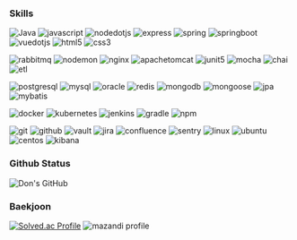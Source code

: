 ### Skills
<!-- Languges -->
![Java](https://img.shields.io/badge/Java-007396.svg?&style=for-the-badge&logo=java&logoColor=white)
![javascript](https://img.shields.io/badge/javascript-F7DF1E.svg?&style=for-the-badge&logo=javascript&logoColor=white)
![nodedotjs](https://img.shields.io/badge/node.js-339933.svg?&style=for-the-badge&logo=nodedotjs&logoColor=white)
![express](https://img.shields.io/badge/express-000000.svg?&style=for-the-badge&logo=express&logoColor=white)
![spring](https://img.shields.io/badge/spring-6DB33F.svg?&style=for-the-badge&logo=spring&logoColor=white)
![springboot](https://img.shields.io/badge/springboot-6DB33F.svg?&style=for-the-badge&logo=springboot&logoColor=white)
![vuedotjs](https://img.shields.io/badge/vue.js-4FC08D.svg?&style=for-the-badge&logo=vuedotjs&logoColor=white)
![html5](https://img.shields.io/badge/html5-E34F26.svg?&style=for-the-badge&logo=html5&logoColor=white)
![css3](https://img.shields.io/badge/css3-1572B6.svg?&style=for-the-badge&logo=css3&logoColor=white)
<br/>

<!-- -->
![rabbitmq](https://img.shields.io/badge/rabbitmq-FF6600.svg?&style=for-the-badge&logo=rabbitmq&logoColor=white)
![nodemon](https://img.shields.io/badge/nodemon-76D04B.svg?&style=for-the-badge&logo=nodemon&logoColor=white)
![nginx](https://img.shields.io/badge/nginx-009639.svg?&style=for-the-badge&logo=nginx&logoColor=white)
![apachetomcat](https://img.shields.io/badge/tomcat-F8DC75.svg?&style=for-the-badge&logo=apachetomcat&logoColor=white)
![junit5](https://img.shields.io/badge/junit5-25A162.svg?&style=for-the-badge&logo=junit5&logoColor=white)
![mocha](https://img.shields.io/badge/mocha-8D6748.svg?&style=for-the-badge&logo=mocha&logoColor=white)
![chai](https://img.shields.io/badge/chai-A30701.svg?&style=for-the-badge&logo=chai&logoColor=white)
![etl](https://img.shields.io/badge/etl-A90533.svg?&style=for-the-badge&logo=etl&logoColor=white)
<br/>

<!-- -->
![postgresql](https://img.shields.io/badge/postgresql-4169E1.svg?&style=for-the-badge&logo=postgresql&logoColor=white)
![mysql](https://img.shields.io/badge/mysql-4479A1.svg?&style=for-the-badge&logo=mysql&logoColor=white)
![oracle](https://img.shields.io/badge/oracle-F80000.svg?&style=for-the-badge&logo=oracle&logoColor=white)
![redis](https://img.shields.io/badge/redis-DC382D.svg?&style=for-the-badge&logo=redis&logoColor=white)
![mongodb](https://img.shields.io/badge/mongodb-47A248.svg?&style=for-the-badge&logo=mongodb&logoColor=white)
![mongoose](https://img.shields.io/badge/mongoose-880000.svg?&style=for-the-badge&logo=mongoose&logoColor=white)
![jpa](https://img.shields.io/badge/jpa-34E27A.svg?&style=for-the-badge&logo=jpa&logoColor=white)
![mybatis](https://img.shields.io/badge/mybatis-97979A.svg?&style=for-the-badge&logo=mybatis&logoColor=white)
<br/>

<!-- -->
![docker](https://img.shields.io/badge/docker-2496ED.svg?&style=for-the-badge&logo=docker&logoColor=white)
![kubernetes](https://img.shields.io/badge/kubernetes-326CE5.svg?&style=for-the-badge&logo=kubernetes&logoColor=white)
![jenkins](https://img.shields.io/badge/jenkins-FFEC6E.svg?&style=for-the-badge&logo=jenkins&logoColor=white)
![gradle](https://img.shields.io/badge/gradle-007396.svg?&style=for-the-badge&logo=gradle&logoColor=white)
![npm](https://img.shields.io/badge/npm-CB3837.svg?&style=for-the-badge&logo=npm&logoColor=white)
<br/>

<!-- -->
![git](https://img.shields.io/badge/git-F05032.svg?&style=for-the-badge&logo=git&logoColor=white)
![github](https://img.shields.io/badge/github-C71D23.svg?&style=for-the-badge&logo=github&logoColor=white)
![vault](https://img.shields.io/badge/vault-D24939.svg?&style=for-the-badge&logo=vault&logoColor=white)
![jira](https://img.shields.io/badge/jira-D24939.svg?&style=for-the-badge&logo=jira&logoColor=white)
![confluence](https://img.shields.io/badge/confluence-172B4D.svg?&style=for-the-badge&logo=confluence&logoColor=white)
![sentry](https://img.shields.io/badge/sentry-362D59.svg?&style=for-the-badge&logo=sentry&logoColor=white)
![linux](https://img.shields.io/badge/linux-FCC624.svg?&style=for-the-badge&logo=linux&logoColor=white)
![ubuntu](https://img.shields.io/badge/ubuntu-E95420.svg?&style=for-the-badge&logo=ubuntu&logoColor=white)
![centos](https://img.shields.io/badge/centos-262577.svg?&style=for-the-badge&logo=centos&logoColor=white)
![kibana](https://img.shields.io/badge/kibana-005571.svg?&style=for-the-badge&logo=kibana&logoColor=white)



<!-- -->
### Github Status
![Don's GitHub](https://github-readme-stats.vercel.app/api?username=kos5667&show_icons=true&theme=highcontrast)




<!-- -->
### Baekjoon
[![Solved.ac Profile](http://mazassumnida.wtf/api/v2/generate_badge?boj=kos5667)](https://solved.ac/kos5667/)
![mazandi profile](http://mazandi.herokuapp.com/api?handle=kos5667&theme=cold)

<!--
**kos5667/kos5667** is a ✨ _special_ ✨ repository because its `README.md` (this file) appears on your GitHub profile.

Here are some ideas to get you started:

- 🔭 I’m currently working on ...
- 🌱 I’m currently learning ...
- 👯 I’m looking to collaborate on ...
- 🤔 I’m looking for help with ...
- 💬 Ask me about ...
- 📫 How to reach me: ...
- 😄 Pronouns: ...
- ⚡ Fun fact: ...
-->
